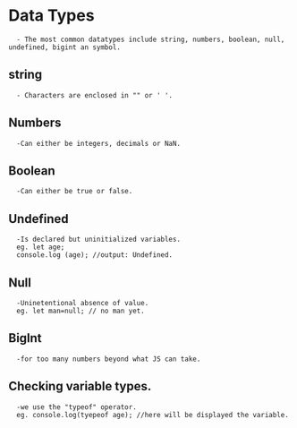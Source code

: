  # Data Types
      - The most common datatypes include string, numbers, boolean, null, undefined, bigint an symbol.
## string
      - Characters are enclosed in "" or ' '.
## Numbers 
      -Can either be integers, decimals or NaN.
## Boolean
      -Can either be true or false.
## Undefined
      -Is declared but uninitialized variables.
      eg. let age;
      console.log (age); //output: Undefined.
## Null
      -Uninetentional absence of value.
      eg. let man=null; // no man yet.
## Biglnt
      -for too many numbers beyond what JS can take.

## Checking variable types.
      -we use the "typeof" operator.
      eg. console.log(tyepeof age); //here will be displayed the variable.
